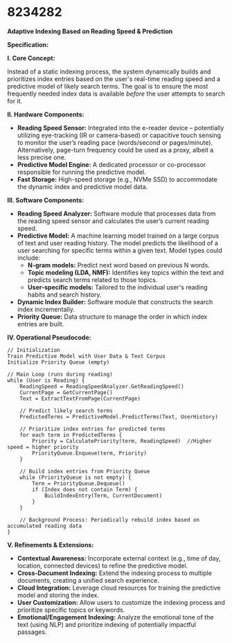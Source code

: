 # 8234282

**Adaptive Indexing Based on Reading Speed & Prediction**

**Specification:**

**I. Core Concept:**

Instead of a static indexing process, the system dynamically builds and prioritizes index entries based on the user's real-time reading speed and a predictive model of likely search terms. The goal is to ensure the most frequently needed index data is available *before* the user attempts to search for it.

**II. Hardware Components:**

*   **Reading Speed Sensor:** Integrated into the e-reader device – potentially utilizing eye-tracking (IR or camera-based) or capacitive touch sensing to monitor the user’s reading pace (words/second or pages/minute).  Alternatively, page-turn frequency could be used as a proxy, albeit a less precise one.
*   **Predictive Model Engine:**  A dedicated processor or co-processor responsible for running the predictive model.
*   **Fast Storage:**  High-speed storage (e.g., NVMe SSD) to accommodate the dynamic index and predictive model data.

**III. Software Components:**

*   **Reading Speed Analyzer:** Software module that processes data from the reading speed sensor and calculates the user’s current reading speed.
*   **Predictive Model:**  A machine learning model trained on a large corpus of text and user reading history.  The model predicts the likelihood of a user searching for specific terms within a given text.  Model types could include:
    *   **N-gram models:** Predict next word based on previous N words.
    *   **Topic modeling (LDA, NMF):** Identifies key topics within the text and predicts search terms related to those topics.
    *   **User-specific models:**  Tailored to the individual user's reading habits and search history.
*   **Dynamic Index Builder:**  Software module that constructs the search index incrementally.
*   **Priority Queue:**  Data structure to manage the order in which index entries are built.

**IV. Operational Pseudocode:**

```pseudocode
// Initialization
Train Predictive Model with User Data & Text Corpus
Initialize Priority Queue (empty)

// Main Loop (runs during reading)
while (User is Reading) {
    ReadingSpeed = ReadingSpeedAnalyzer.GetReadingSpeed()
    CurrentPage = GetCurrentPage()
    Text = ExtractTextFromPage(CurrentPage)

    // Predict likely search terms
    PredictedTerms = PredictiveModel.PredictTerms(Text, UserHistory)

    // Prioritize index entries for predicted terms
    for each term in PredictedTerms {
        Priority = CalculatePriority(term, ReadingSpeed)  //Higher speed = higher priority
        PriorityQueue.Enqueue(term, Priority)
    }

    // Build index entries from Priority Queue
    while (PriorityQueue is not empty) {
        Term = PriorityQueue.Dequeue()
        if (Index does not contain Term) {
            BuildIndexEntry(Term, CurrentDocument)
        }
    }

    // Background Process: Periodically rebuild index based on accumulated reading data
}
```

**V. Refinements & Extensions:**

*   **Contextual Awareness:**  Incorporate external context (e.g., time of day, location, connected devices) to refine the predictive model.
*   **Cross-Document Indexing:** Extend the indexing process to multiple documents, creating a unified search experience.
*   **Cloud Integration:**  Leverage cloud resources for training the predictive model and storing the index.
*   **User Customization:** Allow users to customize the indexing process and prioritize specific topics or keywords.
*   **Emotional/Engagement Indexing:** Analyze the emotional tone of the text (using NLP) and prioritize indexing of potentially impactful passages.